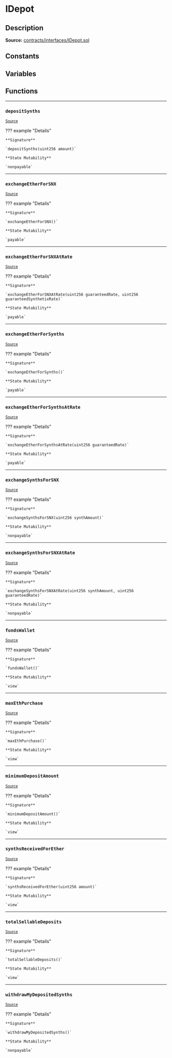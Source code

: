 # IDepot

## Description

**Source:** [contracts/interfaces/IDepot.sol](https://github.com/Synthetixio/synthetix/tree/v2.21.15/contracts/interfaces/IDepot.sol)

## Constants

## Variables

## Functions

---

### `depositSynths`

<sub>[Source](https://github.com/Synthetixio/synthetix/tree/v2.21.15/contracts/interfaces/IDepot.sol#L17)</sub>

??? example "Details"

    **Signature**

    `depositSynths(uint256 amount)`

    **State Mutability**

    `nonpayable`

---

### `exchangeEtherForSNX`

<sub>[Source](https://github.com/Synthetixio/synthetix/tree/v2.21.15/contracts/interfaces/IDepot.sol#L26)</sub>

??? example "Details"

    **Signature**

    `exchangeEtherForSNX()`

    **State Mutability**

    `payable`

---

### `exchangeEtherForSNXAtRate`

<sub>[Source](https://github.com/Synthetixio/synthetix/tree/v2.21.15/contracts/interfaces/IDepot.sol#L28)</sub>

??? example "Details"

    **Signature**

    `exchangeEtherForSNXAtRate(uint256 guaranteedRate, uint256 guaranteedSynthetixRate)`

    **State Mutability**

    `payable`

---

### `exchangeEtherForSynths`

<sub>[Source](https://github.com/Synthetixio/synthetix/tree/v2.21.15/contracts/interfaces/IDepot.sol#L19)</sub>

??? example "Details"

    **Signature**

    `exchangeEtherForSynths()`

    **State Mutability**

    `payable`

---

### `exchangeEtherForSynthsAtRate`

<sub>[Source](https://github.com/Synthetixio/synthetix/tree/v2.21.15/contracts/interfaces/IDepot.sol#L21)</sub>

??? example "Details"

    **Signature**

    `exchangeEtherForSynthsAtRate(uint256 guaranteedRate)`

    **State Mutability**

    `payable`

---

### `exchangeSynthsForSNX`

<sub>[Source](https://github.com/Synthetixio/synthetix/tree/v2.21.15/contracts/interfaces/IDepot.sol#L30)</sub>

??? example "Details"

    **Signature**

    `exchangeSynthsForSNX(uint256 synthAmount)`

    **State Mutability**

    `nonpayable`

---

### `exchangeSynthsForSNXAtRate`

<sub>[Source](https://github.com/Synthetixio/synthetix/tree/v2.21.15/contracts/interfaces/IDepot.sol#L32)</sub>

??? example "Details"

    **Signature**

    `exchangeSynthsForSNXAtRate(uint256 synthAmount, uint256 guaranteedRate)`

    **State Mutability**

    `nonpayable`

---

### `fundsWallet`

<sub>[Source](https://github.com/Synthetixio/synthetix/tree/v2.21.15/contracts/interfaces/IDepot.sol#L6)</sub>

??? example "Details"

    **Signature**

    `fundsWallet()`

    **State Mutability**

    `view`

---

### `maxEthPurchase`

<sub>[Source](https://github.com/Synthetixio/synthetix/tree/v2.21.15/contracts/interfaces/IDepot.sol#L8)</sub>

??? example "Details"

    **Signature**

    `maxEthPurchase()`

    **State Mutability**

    `view`

---

### `minimumDepositAmount`

<sub>[Source](https://github.com/Synthetixio/synthetix/tree/v2.21.15/contracts/interfaces/IDepot.sol#L10)</sub>

??? example "Details"

    **Signature**

    `minimumDepositAmount()`

    **State Mutability**

    `view`

---

### `synthsReceivedForEther`

<sub>[Source](https://github.com/Synthetixio/synthetix/tree/v2.21.15/contracts/interfaces/IDepot.sol#L12)</sub>

??? example "Details"

    **Signature**

    `synthsReceivedForEther(uint256 amount)`

    **State Mutability**

    `view`

---

### `totalSellableDeposits`

<sub>[Source](https://github.com/Synthetixio/synthetix/tree/v2.21.15/contracts/interfaces/IDepot.sol#L14)</sub>

??? example "Details"

    **Signature**

    `totalSellableDeposits()`

    **State Mutability**

    `view`

---

### `withdrawMyDepositedSynths`

<sub>[Source](https://github.com/Synthetixio/synthetix/tree/v2.21.15/contracts/interfaces/IDepot.sol#L23)</sub>

??? example "Details"

    **Signature**

    `withdrawMyDepositedSynths()`

    **State Mutability**

    `nonpayable`
